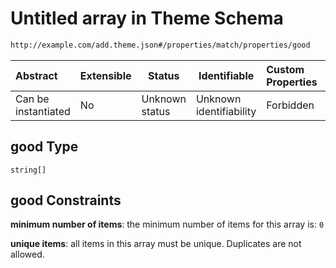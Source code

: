 # Untitled array in Theme Schema

```txt
http://example.com/add.theme.json#/properties/match/properties/good
```




| Abstract            | Extensible | Status         | Identifiable            | Custom Properties | Additional Properties | Access Restrictions | Defined In                                                                     |
| :------------------ | ---------- | -------------- | ----------------------- | :---------------- | --------------------- | ------------------- | ------------------------------------------------------------------------------ |
| Can be instantiated | No         | Unknown status | Unknown identifiability | Forbidden         | Allowed               | none                | [add-theme.schema.json\*](../out/add-theme.schema.json "open original schema") |

## good Type

`string[]`

## good Constraints

**minimum number of items**: the minimum number of items for this array is: `0`

**unique items**: all items in this array must be unique. Duplicates are not allowed.
